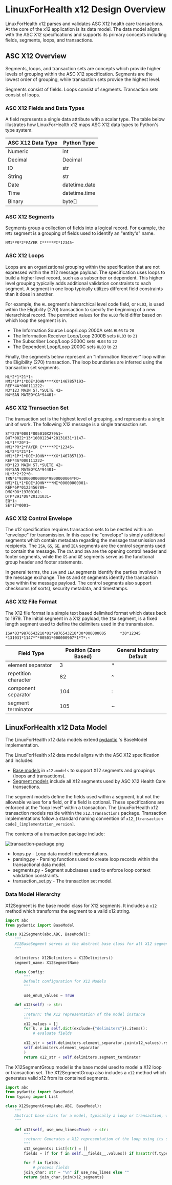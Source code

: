 # LinuxForHealth x12 Design Overview

LinuxForHealth x12 parses and validates ASC X12 health care transactions. At the core of the x12 application is
its data model. The data model aligns with the ASC X12 specifications and supports its primary concepts including
fields, segments, loops, and transactions.

## ASC X12 Overview

Segments, loops, and transaction sets are concepts which provide higher levels of grouping within the ASC X12 specification.
Segments are the lowest order of grouping, while transaction sets provide the highest level.

Segments consist of fields.
Loops consist of segments.
Transaction sets consist of loops.

### ASC X12 Fields and Data Types
A field represents a single data attribute with a scalar type. The table below illustrates how LinuxForHealth x12 maps
ASC X12 data types to Python's type system.

| ASC X12 Data Type | Python Type   |
| ----------------- | ------------- |
| Numeric           | int           |
| Decimal           | Decimal       |
| ID                | str           |
| String            | str           |
| Date              | datetime.date |
| Time              | datetime.time |
| Binary            | byte[]        |

### ASC X12 Segments
Segments group a collection of fields into a logical record. For example, the `NM1` segment is a grouping of
fields used to identify an "entity's" name.

```shell
NM1*PR*2*PAYER C*****PI*12345~
```

### ASC X12 Loops

Loops are an organizational grouping within the specification that are not expressed within the X12 message payload.
The specification uses loops to build a higher level record, such as a subscriber or dependent. This higher level
grouping typically adds additional validation constraints to each segment. A segment in one loop typically utilizes
different field constraints than it does in another. 

For example, the `HL` segment's hierarchical level code field, or `HL03`, is used within the Eligibility (270) transaction
to specify the beginning of a new hierarchical record. The permitted values for the `HL03` field differ based on which
loop the segment is in.

* The Information Source Loop/Loop 2000A sets `HL03` to `20`
* The Information Receiver Loop/Loop 2000B sets `HL03` to `21`
* The Subscriber Loop/Loop 2000C sets `HL03` to `22`
* The Dependent Loop/Loop 2000C sets `HL03` to `23`

Finally, the segments below represent an "Information Receiver" loop within the Eligibility (270) transaction. The loop
boundaries are inferred using the transaction set segments.

```shell
HL*2*1*21*1~
NM1*1P*1*DOE*JOHN****XX*1467857193~
REF*4A*000111222~
N3*123 MAIN ST.*SUITE 42~
N4*SAN MATEO*CA*94401~
```

### ASC X12 Transaction Set

The transaction set is the highest level of grouping, and represents a single unit of work. The following X12 message
is a single transaction set.

```shell
ST*270*0001*005010X279A1~
BHT*0022*13*10001234*20131031*1147~
HL*1**20*1~
NM1*PR*2*PAYER C*****PI*12345~
HL*2*1*21*1~
NM1*1P*1*DOE*JOHN****XX*1467857193~
REF*4A*000111222~
N3*123 MAIN ST.*SUITE 42~
N4*SAN MATEO*CA*94401~
HL*3*2*22*0~
TRN*1*930000000000*9800000004*PD~
NM1*IL*1*DOE*JOHN****MI*00000000001~
REF*6P*0123456789~
DMG*D8*19700101~
DTP*291*D8*20131031~
EQ*1~
SE*17*0001~
```

### ASC X12 Control Envelope

The x12 specification requires transaction sets to be nestled within an "envelope" for transmission. In this case the
"envelope" is simply additional segments which contain metadata regarding the message transmission and recipients.
The `ISA`, `GS`, `GE`. and `IEA` segments  are the control segments used to contain the message. The `ISA` and `IEA` are
the opening control header and footer segments, while the `GS` and `GE` segments serve as the functional group header
and footer statements. 

In general terms, the `ISA` and `IEA` segments identify the parties involved in the message exchange. The `GS` and `GE`
segments identify the transaction type within the message payload. The control segments also support checksums (of sorts),
security metadata, and timestamps. 

### ASC X12 File Format

The X12 file format is a simple text based delimited format which dates back to 1979. The initial segment in a X12 
payload, the `ISA` segment, is a fixed length segment used to define the delimiters used in the transmission.

```shell
ISA*03*9876543210*01*9876543210*30*000000005      *30*12345          *131031*1147*^*00501*000000907*1*T*:~
```

| Field Type             | Position (Zero Based) | General Industry Default |
| ---------------------- | --------------------- | ------------------------ |
| element separator      | 3                     | *                        |
| repetition character   | 82                    | ^                        |
| component separator    | 104                   | :                        |
| segment terminator     | 105                   | ~                        |

## LinuxForHealth x12 Data Model

The LinuxForHealth x12 data models extend [pydantic](https://pydantic-docs.helpmanual.io/usage/models) 's BaseModel
implementation. 

The LinuxForHealth x12 data model aligns with the ASC X12 specification and includes:

* [Base models](./x12/models.py) in `x12.models` to support X12 segments and groupings (loops and transactions).
* [Segment models](./x12/segments.py) include all X12 segments used by ASC X12 Health Care transactions.

The segment models define the fields used within a segment, but not the allowable values for a field, or if a field is
optional. These specifications are enforced at the "loop level" within a transaction. The LinuxForHealth x12 
transaction models reside within the `x12.transactions` package. Transaction implementations follow a standard naming
convention of `x12_[transaction code]_[implementation_version]`.

The contents of a transaction package include:

![transaction-package.png](transaction-package.png)

* loops.py - Loop data model implementations.
* parsing.py - Parsing functions used to create loop records within the transactional data model.
* segments.py - Segment subclasses used to enforce loop context validation constraints.
* transaction_set.py - The transaction set model.

### Data Model Hierarchy

X12Segment is the base model class for X12 segments. It includes a `x12` method which transforms the segment to a valid
x12 string.

```python
import abc
from pydantic import BaseModel

class X12Segment(abc.ABC, BaseModel):
    """
    X12BaseSegment serves as the abstract base class for all X12 segment models.
    """

    delimiters: X12Delimiters = X12Delimiters()
    segment_name: X12SegmentName

    class Config:
        """
        Default configuration for X12 Models
        """

        use_enum_values = True

    def x12(self) -> str:
        """
        :return: the X12 representation of the model instance
        """
        x12_values = []
        for k, v in self.dict(exclude={"delimiters"}).items():
            # evaluate fields
    
        x12_str = self.delimiters.element_separator.join(x12_values).rstrip(
        self.delimiters.element_separator
        )
        return x12_str + self.delimiters.segment_terminator


```

The X12SegmentGroup model is the base model used to model a X12 loop or transaction set. The X12SegmentGroup also includes
a `x12` method which generates valid x12 from its contained segments.

```python
import abc
from pydantic import BaseModel
from typing import List

class X12SegmentGroup(abc.ABC, BaseModel):
    """
    Abstract base class for a model, typically a loop or transaction, which groups x12 segments.
    """

    def x12(self, use_new_lines=True) -> str:
        """
        :return: Generates a X12 representation of the loop using its segments.
        """
        x12_segments: List[str] = []
        fields = [f for f in self.__fields__.values() if hasattr(f.type_, "x12")]

        for f in fields:
            # process fields
        join_char: str = "\n" if use_new_lines else ""
        return join_char.join(x12_segments)
```
